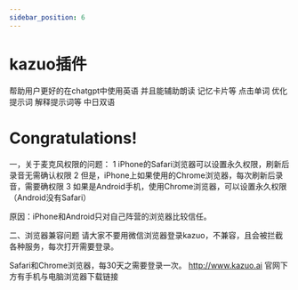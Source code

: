 ```yaml
---
sidebar_position: 6
---
```

# kazuo插件 
帮助用户更好的在chatgpt中使用英语
并且能辅助朗读 记忆卡片等
点击单词
优化提示词
解释提示词等
中日双语
# Congratulations!
一，关于麦克风权限的问题：
1 iPhone的Safari浏览器可以设置永久权限，刷新后录音无需确认权限
2 但是，iPhone上如果使用的Chrome浏览器，每次刷新后录音，需要确权限
3 如果是Android手机，使用Chrome浏览器，可以设置永久权限（Android没有Safari）

原因：iPhone和Android只对自己阵营的浏览器比较信任。

二、浏览器兼容问题
请大家不要用微信浏览器登录kazuo，不兼容，且会被拦截各种服务，每次打开需要登录。

Safari和Chrome浏览器，每30天之需要登录一次。
http://www.kazuo.ai 官网下方有手机与电脑浏览器下载链接